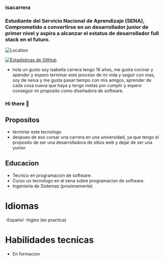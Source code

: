 ### isacarrera
### Estudiante del Servicio Nacional de Aprendizaje (SENA), Comprometido a convertirse en un desarrollador junior de primer nivel y aspira a alcanzar el estatus de desarrollador full stack en el futuro.

![Location](https://img.shields.io/badge/Location-Neiva,%20Huila,%20Colombia-blue)

[![Estadísticas de GitHub](https://github-readme-stats.vercel.app/api?username=isabellaCH&show_icons=true&count_private=true)](https://github.com/isacarrera)

- hola un gusto soy isabella carrera  tengo 16 años, me gusta cocinar y apender y espero terminar este proceso de mi vida y seguir con mas, soy de neiva y me gusta pasar tiempo con mis amigos, aprender de cada cosa nueva que haya y tengo metas por cumplir y espero conseguir mi proposito como diseñadora de software.

### Hi there 👋


## Propositos

- terminar este tecnologo
-  despues de eso cursar una carrera en una universidad, ya que tengo el proposito de ser una desarrolladora de sitios web y dejar de ser una yunior.

## Educacion 

- Tecnico en programacion de software.
- Curso un tecnologo en el sena sobre programacion de software.
- Ingenieria de Sistemas (proximamente)


# Idiomas 
 -Español
-Ingles (en practica)


# Habilidades tecnicas

- En formacion


<!--
**isacarrera/isacarrera** is a ✨ _special_ ✨ repository because its `README.md` (this file) appears on your GitHub profile.

Here are some ideas to get you started:

- 🔭 I’m currently working on ...
- 🌱 I’m currently learning ...
- 👯 I’m looking to collaborate on ...
- 🤔 I’m looking for help with ...
- 💬 Ask me about ...
- 📫 How to reach me: ...
- 😄 Pronouns: ...
- ⚡ Fun fact: ...
-->
